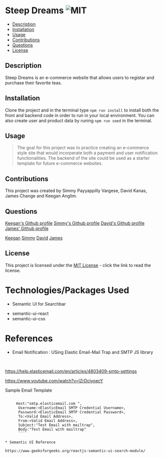# Steep Dreams  ![MIT](https://img.shields.io/badge/license-MIT-green)

  - [Description](#description)
  - [Installation](#installation)
  - [Usage](#usage)
  - [Contributions](#contributions)
  - [Questions](#questions)
  - [License](#license)

  ## Description
 
  Steep Dreams is an e-commerce website that allows users to registar and purchase their favorite teas.

  ## Installation

  Clone the project and in the terminal type `npm run install` to install both the front and backend code in order to run in your local environment. You can also create user and product data by runing `npm run seed` in the terminal.

  ## Usage

  > The goal for this project was to practice creating an e-commerce style site that would incorperate both a payment and user notification functionalities. The backend of the site could be used as a starter template for future e-commerce websites.

  ## Contributions
  
  This project was created by Simmy Payyappilly Vargese, David Kanas, James Change and Keegan Anglim.

  ## Questions

  [Keegan's Github profile](https://github.com/guitarkeegan)
  [Simmy's Github profile]()
  [David's Github profile]()
  [James' Github profile]()

  [Keegan](mailto:keegananglim@gmail.com)
  [Simmy](mailto:simmyvarghese5@gmail.com)
  [David](mailto:dkanas0122@gmail.com)
  [James](mailto:james91055@gmail.com)

  ## License
  This project is licensed under the [MIT License](https://choosealicense.com/licenses/mit/) - click the link to read the license.
  
 # Technologies/Packages Used

 - Semantic UI for Searchbar
 
 *  semantic-ui-react 
 *  semantic-ui-css



 # References

 * Email Notification : USing Elastic Email-Mail Trap and SMTP JS library 
  
  <br>

   https://help.elasticemail.com/en/articles/4803409-smtp-settings

   https://www.youtube.com/watch?v=lZrDcjyoecY

 Sample Email Template
  ```    
      
       Host:"smtp.elasticemail.com ",
        Username:<ElasticEmail SMTP Credential Username>,
        Password:<ElasticEmail SMTP Credential Password>,
        To:<Valid Email Address>,
        From:<Valid Email Address>,
        Subject:"Test Email with mailtrap",
        Body:"Test Email with mailtrap"
        ````
    
 * Semantic UI Reference

 https://www.geeksforgeeks.org/reactjs-semantic-ui-search-module/
 
